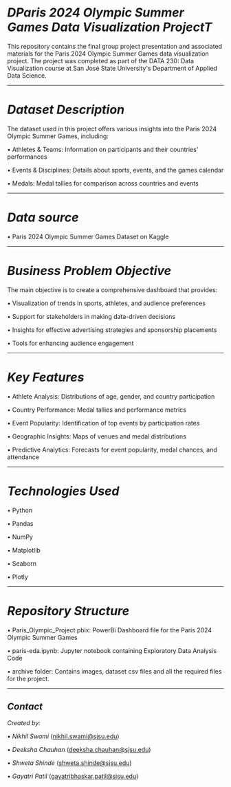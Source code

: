 # *DParis 2024 Olympic Summer Games Data Visualization ProjectT*

This repository contains the final group project presentation and associated materials for the Paris 2024 Olympic Summer Games data visualization project. The project was completed as part of the DATA 230: Data Visualization course at San José State University's Department of Applied Data Science.

---

# *Dataset Description*
The dataset used in this project offers various insights into the Paris 2024 Olympic Summer Games, including:

•⁠ Athletes & Teams: Information on participants and their countries' performances

•⁠ Events & Disciplines: Details about sports, events, and the games calendar

•⁠ Medals: Medal tallies for comparison across countries and events

---

# *Data source*

•⁠ Paris 2024 Olympic Summer Games Dataset on Kaggle

---

# *Business Problem Objective*
The main objective is to create a comprehensive dashboard that provides:

•⁠ Visualization of trends in sports, athletes, and audience preferences

•⁠ Support for stakeholders in making data-driven decisions

•⁠ Insights for effective advertising strategies and sponsorship placements

•⁠ Tools for enhancing audience engagement

---

# *Key Features*

•⁠ Athlete Analysis: Distributions of age, gender, and country participation

•⁠ Country Performance: Medal tallies and performance metrics

•⁠ Event Popularity: Identification of top events by participation rates

•⁠ Geographic Insights: Maps of venues and medal distributions

•⁠ Predictive Analytics: Forecasts for event popularity, medal chances, and attendance


---


# *Technologies Used*

•⁠ Python

•⁠ Pandas

•⁠ NumPy

•⁠ Matplotlib

•⁠ Seaborn

•⁠ Plotly

---

# *Repository Structure*

•⁠ Paris_Olympic_Project.pbix: PowerBi Dashboard file for the Paris 2024 Olympic Summer Games

•⁠ paris-eda.ipynb: Jupyter notebook containing Exploratory Data Analysis Code

•⁠ archive folder: Contains images, dataset csv files and all the required files for the project.

---

## *Contact*

*Created by:*

•⁠  ⁠*Nikhil Swami* ([nikhil.swami@sjsu.edu](mailto:nikhil.swami@sjsu.edu))

•⁠  ⁠*Deeksha Chauhan* ([deeksha.chauhan@sjsu.edu](mailto:deeksha.chauhan@sjsu.edu))

•⁠  *Shweta Shinde* ([shweta.shinde@sjsu.edu](mailto:shweta.shinde@sjsu.edu))

•⁠  *Gayatri Patil* ([gayatribhaskar.patil@sjsu.edu](mailto:gayatribhaskar.patil@sjsu.edu))

